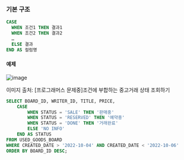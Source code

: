 ### 기본 구조

```sql
CASE
  WHEN 조건1 THEN 결과1
  WHEN 조건2 THEN 결과2
  …
  ELSE 결과
END AS 컬럼명
```

#### 예제
![image](https://github.com/minahLim/CodingTest/assets/146914181/c3faec7f-e1f1-4844-aaa5-affe4319bd29)

 이미지 출처: [프로그래머스 문제중]조건에 부합하는 중고거래 상태 조회하기
```sql
SELECT BOARD_ID, WRITER_ID, TITLE, PRICE,
    CASE
        WHEN STATUS = 'SALE' THEN '판매중'
        WHEN STATUS = 'RESERVED' THEN '예약중'
        WHEN STATUS = 'DONE' THEN '거래완료'
        ELSE 'NO INFO'
    END AS STATUS
FROM USED_GOODS_BOARD 
WHERE CREATED_DATE > '2022-10-04' AND CREATED_DATE < '2022-10-06'
ORDER BY BOARD_ID DESC;
```
